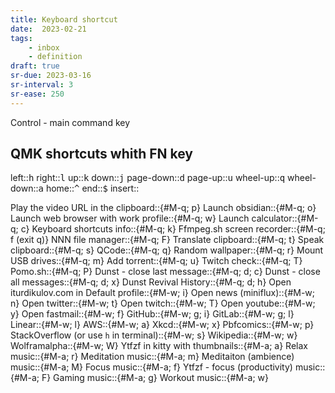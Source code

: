 ```yaml
---
title: Keyboard shortcut
date:  2023-02-21
tags:
    - inbox
    - definition
draft: true
sr-due: 2023-03-16
sr-interval: 3
sr-ease: 250
---
```


Control - main command key

## QMK shortcuts whith FN key
left::<kbd>h</kbd>
right::<kbd>l</kbd>
up::<kbd>k</kbd>
down::<kbd>j</kbd>
page-down::<kbd>d</kbd>
page-up::<kbd>u</kbd>
wheel-up::<kbd>q</kbd>
wheel-down::<kbd>a</kbd>
home::<kbd>^</kbd>
end::<kbd>$</kbd>
insert::<!-- TODO: add key -->

Play the video URL in the clipboard::{#M-q; p}
Launch obsidian::{#M-q; o}
Launch web browser with work profile::{#M-q; w}
Launch calculator::{#M-q; c}
Keyboard shortcuts info::{#M-q; k}
Ffmpeg.sh screen recorder::{#M-q; f (exit q)}
NNN file manager::{#M-q; F}
Translate clipboard::{#M-q; t}
Speak clipboard::{#M-q; s}
QCode::{#M-q; q}
Random wallpaper::{#M-q; r}
Mount USB drives::{#M-q; m}
Add torrent::{#M-q; u}
Twitch check::{#M-q; T}
Pomo.sh::{#M-q; P}
Dunst - close last message::{#M-q; d; c}
Dunst - close all messages::{#M-q; d; x}
Dunst Revival History::{#M-q; d; h}
Open iturdikulov.com in Default profile::{#M-w; i}
Open news (miniflux)::{#M-w; n}
Open twitter::{#M-w; t}
Open twitch::{#M-w; T}
Open youtube::{#M-w; y}
Open fastmail::{#M-w; f}
GitHub::{#M-w; g; i}
GitLab::{#M-w; g; l}
Linear::{#M-w; l}
AWS::{#M-w; a}
Xkcd::{#M-w; x}
Pbfcomics::{#M-w; p}
StackOverflow (or use `h` in terminal)::{#M-w; s}
Wikipedia::{#M-w; w}
Wolframalpha::{#M-w; W}
Ytfzf in kitty with thumbnails::{#M-a; a}
Relax music::{#M-a; r}
Meditation music::{#M-a; m}
Meditaiton (ambience) music::{#M-a; M}
Focus music::{#M-a; f}
Ytfzf - focus (productivity) music::{#M-a; F}
Gaming music::{#M-a; g}
Workout music::{#M-a; w}
